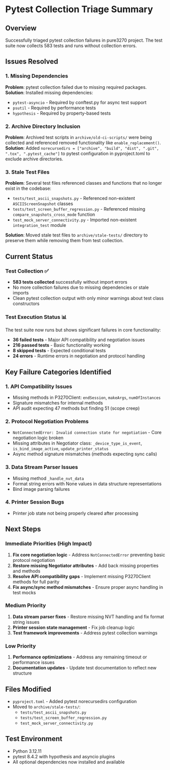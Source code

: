 # Pytest Collection Triage Summary

## Overview
Successfully triaged pytest collection failures in pure3270 project. The test suite now collects 583 tests and runs without collection errors.

## Issues Resolved

### 1. Missing Dependencies
**Problem**: pytest collection failed due to missing required packages.
**Solution**: Installed missing dependencies:
- `pytest-asyncio` - Required by conftest.py for async test support
- `psutil` - Required by performance tests
- `hypothesis` - Required by property-based tests

### 2. Archive Directory Inclusion
**Problem**: Archived test scripts in `archive/old-ci-scripts/` were being collected and referenced removed functionality like `enable_replacement()`.
**Solution**: Added `norecursedirs = ["archive", "build", "dist", ".git", ".tox", ".pytest_cache"]` to pytest configuration in pyproject.toml to exclude archive directories.

### 3. Stale Test Files
**Problem**: Several test files referenced classes and functions that no longer exist in the codebase:
- `tests/test_ascii_snapshots.py` - Referenced non-existent `ASCIIScreenSnapshot` classes
- `tests/test_screen_buffer_regression.py` - Referenced missing `compare_snapshots_cross_mode` function
- `test_mock_server_connectivity.py` - Imported non-existent `integration_test` module

**Solution**: Moved stale test files to `archive/stale-tests/` directory to preserve them while removing them from test collection.

## Current Status

### Test Collection ✅
- **583 tests collected** successfully without import errors
- No more collection failures due to missing dependencies or stale imports
- Clean pytest collection output with only minor warnings about test class constructors

### Test Execution Status 📊
The test suite now runs but shows significant failures in core functionality:
- **36 failed tests** - Major API compatibility and negotiation issues
- **216 passed tests** - Basic functionality working
- **8 skipped tests** - Expected conditional tests
- **24 errors** - Runtime errors in negotiation and protocol handling

## Key Failure Categories Identified

### 1. API Compatibility Issues
- Missing methods in P3270Client: `endSession`, `makeArgs`, `numOfInstances`
- Signature mismatches for internal methods
- API audit expecting 47 methods but finding 51 (scope creep)

### 2. Protocol Negotiation Problems
- `NotConnectedError: Invalid connection state for negotiation` - Core negotiation logic broken
- Missing attributes in Negotiator class: `_device_type_is_event`, `is_bind_image_active`, `update_printer_status`
- Async method signature mismatches (methods expecting sync calls)

### 3. Data Stream Parser Issues
- Missing method `_handle_nvt_data`
- Format string errors with None values in data structure representations
- Bind image parsing failures

### 4. Printer Session Bugs
- Printer job state not being properly cleared after processing

## Next Steps

### Immediate Priorities (High Impact)
1. **Fix core negotiation logic** - Address `NotConnectedError` preventing basic protocol negotiation
2. **Restore missing Negotiator attributes** - Add back missing properties and methods
3. **Resolve API compatibility gaps** - Implement missing P3270Client methods for full parity
4. **Fix async/sync method mismatches** - Ensure proper async handling in test mocks

### Medium Priority
1. **Data stream parser fixes** - Restore missing NVT handling and fix format string issues
2. **Printer session state management** - Fix job cleanup logic
3. **Test framework improvements** - Address pytest collection warnings

### Low Priority
1. **Performance optimizations** - Address any remaining timeout or performance issues
2. **Documentation updates** - Update test documentation to reflect new structure

## Files Modified
- `pyproject.toml` - Added pytest norecursedirs configuration
- Moved to `archive/stale-tests/`:
  - `tests/test_ascii_snapshots.py`
  - `tests/test_screen_buffer_regression.py`
  - `test_mock_server_connectivity.py`

## Test Environment
- Python 3.12.11
- pytest 8.4.2 with hypothesis and asyncio plugins
- All optional dependencies now installed and available
